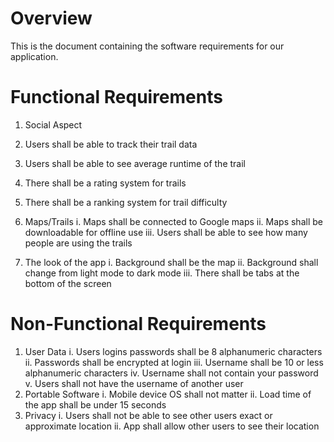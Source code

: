 # Overview

This is the document containing the software requirements for our application.

# Functional Requirements
1. Social Aspect
  1. Users shall be able to track their trail data
  2. Users shall be able to see average runtime of the trail
  3. There shall be a rating system for trails
  4. There shall be a ranking system for trail difficulty
  
2. Maps/Trails
  i. Maps shall be connected to Google maps
  ii. Maps shall be downloadable for offline use
  iii. Users shall be able to see how many people are using the trails
  
3. The look of the app
  i. Background shall be the map
  ii. Background shall change from light mode to dark mode
  iii. There shall be tabs at the bottom of the screen

# Non-Functional Requirements
1. User Data
  i. Users logins passwords shall be 8 alphanumeric characters
  ii. Passwords shall be encrypted at login
  iii. Username shall be 10 or less alphanumeric characters
  iv. Username shall not contain your password
  v. Users shall not have the username of another user
2. Portable Software
  i. Mobile device OS shall not matter
  ii. Load time of the app shall be under 15 seconds 
3. Privacy
  i. Users shall not be able to see other users exact or approximate location
  ii. App shall allow other users to see their location

